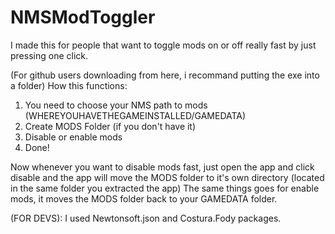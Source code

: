 # NMSModToggler
I made this for people that want to toggle mods on or off really fast by just pressing one click.

(For github users downloading from here, i recommand putting the exe into a folder)
How this functions:
1. You need to choose your NMS path to mods (WHEREYOUHAVETHEGAMEINSTALLED/GAMEDATA)
2. Create MODS Folder (if you don't have it)
3. Disable or enable mods
4. Done!

Now whenever you want to disable mods fast, just open the app and click disable and the app will move the MODS folder to it's own directory (located in the same folder you extracted the app)
The same things goes for enable mods, it moves the MODS folder back to your GAMEDATA folder.


(FOR DEVS): I used Newtonsoft.json and Costura.Fody packages.
